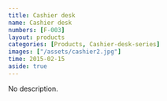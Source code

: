 ```yaml
---
title: Cashier desk
name: Cashier desk
numbers: [F-003]
layout: products
categories: [Products, Cashier-desk-series]
images: ["/assets/cashier2.jpg"]
time: 2015-02-15
aside: true
---
```


No description.